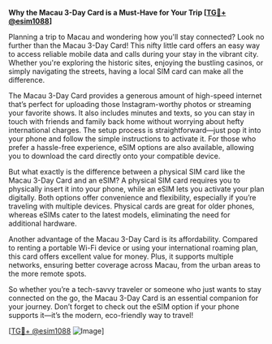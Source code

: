 **Why the Macau 3-Day Card is a Must-Have for Your Trip [[TG💪+ @esim1088](https://t.me/s/esim1088)]**

Planning a trip to Macau and wondering how you'll stay connected? Look no further than the Macau 3-Day Card! This nifty little card offers an easy way to access reliable mobile data and calls during your stay in the vibrant city. Whether you're exploring the historic sites, enjoying the bustling casinos, or simply navigating the streets, having a local SIM card can make all the difference.

The Macau 3-Day Card provides a generous amount of high-speed internet that’s perfect for uploading those Instagram-worthy photos or streaming your favorite shows. It also includes minutes and texts, so you can stay in touch with friends and family back home without worrying about hefty international charges. The setup process is straightforward—just pop it into your phone and follow the simple instructions to activate it. For those who prefer a hassle-free experience, eSIM options are also available, allowing you to download the card directly onto your compatible device.

But what exactly is the difference between a physical SIM card like the Macau 3-Day Card and an eSIM? A physical SIM card requires you to physically insert it into your phone, while an eSIM lets you activate your plan digitally. Both options offer convenience and flexibility, especially if you’re traveling with multiple devices. Physical cards are great for older phones, whereas eSIMs cater to the latest models, eliminating the need for additional hardware.

Another advantage of the Macau 3-Day Card is its affordability. Compared to renting a portable Wi-Fi device or using your international roaming plan, this card offers excellent value for money. Plus, it supports multiple networks, ensuring better coverage across Macau, from the urban areas to the more remote spots.

So whether you’re a tech-savvy traveler or someone who just wants to stay connected on the go, the Macau 3-Day Card is an essential companion for your journey. Don’t forget to check out the eSIM option if your phone supports it—it’s the modern, eco-friendly way to travel!

[[TG💪+ @esim1088](https://t.me/s/esim1088) ![Image](https://i.postimg.cc/Y0z9fWf4/image.png)]